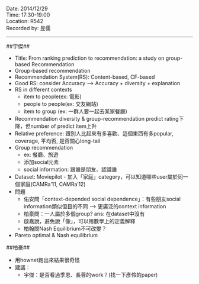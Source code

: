 
Date: 2014/12/29 <br/>
Time: 17:30-19:00 <br/>
Location: R542 <br/>
Recorded by: 昱儒

----

##宇傑##

* Title: From ranking prediction to recommendation: a study on group-based Recommendation
* Group-based recommendation
* Recommendation System(RS): Content-based, CF-based
* Good RS: consider Accuracy —> Accuracy + diversity + explanation
* RS in different contexts
  - item to people(ex: 電影)
  - people to people(ex: 交友網站)
  - item to group (ex: 一群人要一起去某家餐廳)
* Recommendation diversity & group-recommendation
  predict rating下降，但number of predict item上升
* Relative preference: 跟別人比起來有多喜歡、這個東西有多popular, coverage, 平均否, 是否關心long-tail
* Group recommendation
  - ex: 餐廳、旅遊
  - 添加social元素
  - social information: 跟誰是朋友、認識誰
* Dataset: Moviepilot - 加入「家庭」category，可以知道哪些user屬於同一個家庭(CAMRa’11, CAMRa’12)
* 問題
  - 佑安問「context-depended social dependence」：有些朋友social information類似但目的不同 —> 更廣泛的context information
  - 柏豪問：一人屬於多個group? ans: 在dataset中沒有
  - 啟嘉說，避免說「像」，可以用數學上的定義解釋
  - 柏翰問Nash Equilibrium不可改變？
* Pareto optimal & Nash equilibrium

##柏豪##

* 用hownet跑出來結果很奇怪
* 建議：
  - 宇傑：是否看過季恩、長蓉的work？(找一下彥伶的paper)
